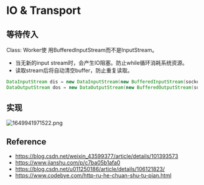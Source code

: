 # IO & Transport

## 等待传入

Class: Worker使 用BufferedInputStream而不是InputStream。

- 当无新的input stream时，会产生IO阻塞。防止while循环消耗系统资源。
- 读取stream后将自动清空buffer，防止重复读取。

```Java
DataInputStream dis = new DataInputStream(new BufferedInputStream(socket.getInputStream()));
DataOutputStream dos = new DataOutputStream(new BufferedOutputStream(socket.getOutputStream()));
```

## 实现

![1649941971522.png](https://pic.hanjiaming.com.cn/2022/04/14/4fe7f6153c316.png)

## Reference

- https://blog.csdn.net/weixin_43599377/article/details/101393573
- https://www.jianshu.com/p/c7ba05b1afa0
- https://blog.csdn.net/u011250186/article/details/106121823/
- https://www.codebye.com/http-ru-he-chuan-shu-tu-pian.html